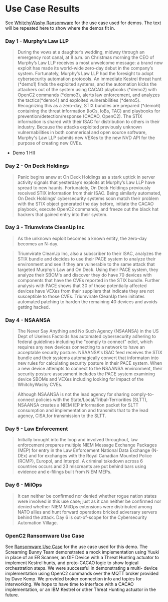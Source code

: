 # Use Case Results

See [WhitchyWashy Ransomware](../UseCases/README.md#the-whitchywashy-zero-day)
for the use case used for demos.
The text will be repeated here to show where the demos fit in.

### Day 1 - Murphy’s Law LLP
> During the vows at a daughter’s wedding, midway through an
> emergency root canal, at 8 a.m. on Christmas morning the CEO of
> Murphy’s Law LLP receives a most unwelcome message: a brand new
> exploit has made its world-wide zero-day debut in the company’s
> system. Fortunately, Murphy’s Law LLP had the foresight to adopt
> cybersecurity automation protocols. An immediate Kestrel threat
> hunt (*demo1) finds the exploited systems, 
> and the automation kicks the attackers out of the
> system using CACAO playbooks (*demo2) with OpenC2 commands (*demo3), alerts law
> enforcement, and analyzes the tactics(*demo4) and exploited
> vulnerabilities (*demo5). Recognizing this as a zero-day, STIX bundles are
> prepared (*demo6) containing the threat information (IoCs, IoBs, TAC) and
> playbooks for prevention/detection/response (CACAO, OpenC2). The
> STIX information is shared with their ISAC for distribution to
> others in their industry. Because the attacks exploited
> previously unknown vulnernabilities in both commerical and open
> source software, Murphy's Law LLP submits new VEXes to the new
> NVD API for the purpose of creating new CVEs.

* Demo 1 HII
### Day 2 - On Deck Holdings
> Panic begins anew at On Deck Holdings as a stark uptick in server
> activity signals that yesterday’s exploits at Murphy’s Law LLP
> have spread to new haunts. Fortunately, On Deck Holdings
> previously received STIX information from their ISAC. Being
> similarly automated, On Deck Holdings’ cybersecurity systems 
> soon match their problem with the STIX object generated the day
> before, initiate the CACAO playbook, execute OpenC2 commands, and
> freeze out the black hat hackers that gained entry into their
> system.

### Day 3 - Triumvirate CleanUp Inc
> As the unknown exploit becomes a known entity, the zero-day
> becomes an N-day. 

> Triumvirate CleanUp Inc, also a subscriber to their ISAC,
> analyzes the STIX bundle and decides to use their PACE system to
> analyze their environment and see if they are vulnerable to the
> same attack that targeted Murphy’s Law and On Deck. Using their
> PACE system, they analyze their SBOM's and discover they do have
> 70 devices with components that have the CVEs reported in the
> STIX bundle. Further analysis with PACE shows that 30 of those
> potentially affected devices have VEXes from their suppliers that
> indicate they are not susceptible to those CVEs. Triumvirate
> CleanUp then initiates automated patching to harden the remaining
> 40 devices and avoids getting hacked.

### Day 4 - NSAANSA
> The Never Say Anything and No Such Agency (NSAANSA) in the US
> Dept of Useless Factoids has automated cybersecurity adhering to
> federal guidelines including the "comply to connect" edict, which
> requires any new devices connecting to a network to have an
> acceptable security posture. NSAANSA's ISAC feed receives the
> STIX bundle and their systems automagically convert that
> informaton into new rules for calculating security posture in
> their PACE system. When a new device attempts to connect to the
> NSAANSA environment, their security posture assessment includes
> the PACE system examining device SBOMs and VEXes including looking
> for impact of the WhitchyWashy CVEs.

> Although NSAANSA is not the lead agency for sharing
> comply-to-connect policies with the
> State/Local/Tribal-Terriorities (SLTT), NSAANSA creates a NIEM
> IEP information packet for SLTT consumption and implementation and
> transmits that to the lead agency, CISA,for transmission to the
> SLTT.

### Day 5 - Law Enforcement
> Initially brought into the loop and involved throughout, law enforcement 
> prepares multiple NIEM Message Exchange Packages (MEP)
> for entry in the Law Enforcement National Data Exchange (N-DEx)
> and for exchanges with the Royal Canadian Mounted Police (RCMP),
> Europol, and Interpol.
> A criminal takedown across 6 countries occurs and 23 miscreants
> are put behind bars using evidence and e-filings built from NIEM MEPs.
  

### Day 6 - MilOps
> It can neither be confirmed nor denied whether
> rogue nation states were involved in this use case;
> just as it can neither be confirmed nor denied whether
> NIEM MilOps extensions were distributed among NATO allies
> and hunt forward operations bricked adversary servers behind the attack.
> Day 6 is out-of-scope for the Cybersecurity Automation Village. 


### OpenC2 Ransomware Use Case
See [Ransomware Use Case](https://github.com/ScreamBun/casp/blob/main/UseCases/CASP_Ransomeware_Use_Case.png)
for the use case used for this demo.
The Screaming Bunny Team demonstrated a mock implementation using Yuuki in place of an ER Scanner, an OIF Device with a Threat Hunting actuator to implement Kestrel hunts, and proto-CACAO logic to show logical orchestration steps.
We were successful in demonstrating a multi- device implementation using OpenC2 commands over the MQTT broker provided by Dave Kemp. We provided broker connection info and topics for interworking. We hope to have time to interface with a CACAO implementation, or an IBM Kestrel or other Threat Hunting actuator in the future.